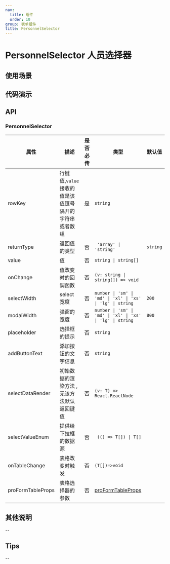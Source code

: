 ```yaml
---
nav:
  title: 组件
  order: 10
group: 表单组件
title: PersonnelSelector
---
```


# PersonnelSelector 人员选择器

## 使用场景

## 代码演示

<!-- <code src='./demos/test1.tsx' title='作为表单展示的组件使用'></code> -->

<!-- <code src='./demos/test1.tsx' title='独立使用'></code>  -->

<code src='./demos/test3.tsx' title='不同模式'></code>

## API

### PersonnelSelector

| 属性              | 描述                                                 | 是否必传 | 类型                                                       | 默认值   |
| ----------------- | ---------------------------------------------------- | -------- | ---------------------------------------------------------- | -------- |
| rowKey            | 行键值,`value`接收的值是该值逗号隔开的字符串或者数组 | 是       | `string`                                                   |          |
| returnType        | 返回值的类型                                         | 否       | ` 'array' \| 'string'`                                     | `string` |
| value             | 值                                                   | 否       | `string \| string[]`                                       |          |
| onChange          | 值改变时的回调函数                                   | 否       | `(v: string \| string[]) => void`                          |          |
| selectWidth       | select 宽度                                          | 否       | `number \| 'sm' \| 'md' \| 'xl' \| 'xs' \| 'lg' \| string` | `200`    |
| modalWidth        | 弹窗的宽度                                           | 否       | `number \| 'sm' \| 'md' \| 'xl' \| 'xs' \| 'lg' \| string` | `800`    |
| placeholder       | 选择框的提示                                         | 否       | `string`                                                   |          |
| addButtonText     | 添加按钮的文字信息                                   | 否       | `string`                                                   |          |
| selectDataRender  | 初始数据的渲染方法 ,无该方法默认返回键值             | 否       | `(v: T) => React.ReactNode`                                |          |
| selectValueEnum   | 提供给下拉框的数据源                                 | 否       | ` (() => T[]) \| T[]`                                      |          |
| onTableChange     | 表格改变时触发                                       | 否       | `(T[])=>void`                                              |          |
| proFormTableProps | 表格选择器的参数                                     | 否       | [proFormTableProps](pro-form-table#proformtable)           |          |

## 其他说明

--

## Tips

--
